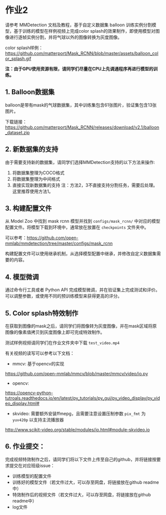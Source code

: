 # 作业2

请参考 MMDetection 文档及教程，基于自定义数据集 balloon 训练实例分割模型，基于训练的模型在样例视频上完成color splash的效果制作，即使用模型对图像进行逐帧实例分割，并将气球以外的图像转换为灰度图像。

color splash样例：
https://github.com/matterport/Mask_RCNN/blob/master/assets/balloon_color_splash.gif 


**注：由于GPU使用资源有限，请同学们尽量在CPU上先调通程序再进行模型的训练。**

## 1. Balloon数据集

balloon是带有mask的气球数据集，其中训练集包含61张图片，验证集包含13张图片。

下载链接：https://github.com/matterport/Mask_RCNN/releases/download/v2.1/balloon_dataset.zip 

## 2. 新数据集的支持

由于需要支持新的数据集，请同学们选择MMDetection支持的以下方法来操作:

1. 将数据集整理为COCO格式
2. 将数据集整理为中间格式
3. 直接实现新数据集的支持
注：方法2，3不直接支持分割任务，需要后处理。这里推荐使用方法1。

## 3. 构建配置文件

从 Model Zoo 中找到 mask rcnn 模型并找到 `configs/mask_rcnn/` 中对应的模型配置文件。将模型下载到环境中，通常放在放置在 `checkpoints` 文件夹中。

可以参考：https://github.com/open-mmlab/mmdetection/tree/master/configs/mask_rcnn 


构建配置文件可以使用继承机制，从选择模型配置中继承，并修改自定义数据集需要的内容。



## 4. 模型微调

通过命令行工具或者 Python API 完成模型微调，并在验证集上完成测试和评价。可以调整参数，或使用不同的预训练模型来获得更高的评分。


## 5. Color splash特效制作

在获取到图像的mask之后，请同学们将图像转为灰度图像，并在mask区域将原图像的像素值拷贝到灰度图像上即可完成特效制作。


测试样例视频请同学们在作业文件夹中下载 `test_video.mp4`


有关视频的读写可以参考以下文档：

- mmcv: 基于opencv的实现 

https://github.com/open-mmlab/mmcv/blob/master/mmcv/video/io.py 

- opencv:

https://opencv-python-tutroals.readthedocs.io/en/latest/py_tutorials/py_gui/py_video_display/py_video_display.html# 

- skvideo: 需要额外安装ffmepg，且需要注意设置压制参数 `pix_fmt` 为 `yuv420p` 以支持主流播放器

http://www.scikit-video.org/stable/modules/io.html#module-skvideo.io 


## 6. 作业提交：

完成视频特效制作之后，请同学们将以下文件上传至自己的github，并将链接按要求提交在对应班级issue：

* 训练模型的配置文件
* 训练好的模型文件（若文件过大，可以存至网盘，将链接放在github readme中）
* 特效制作后的视频文件（若文件过大，可以存至网盘，将链接放在github readme中）
* log文件

